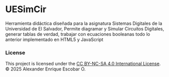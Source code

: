 # UESimCir
Herramienta didáctica diseñada para la asignatura Sistemas Digitales de la Universidad de El Salvador, Permite diagramar y Simular Circuitos Digitales, generar tablas de verdad, trabajar con ecuaciones booleanas todo lo anterior implementado en HTML5 y JavaScript


### License
This project is licensed under the [CC BY-NC-SA 4.0 International License](https://creativecommons.org/licenses/by-nc-sa/4.0/).
© 2025 Alexander Enrique Escobar O.
